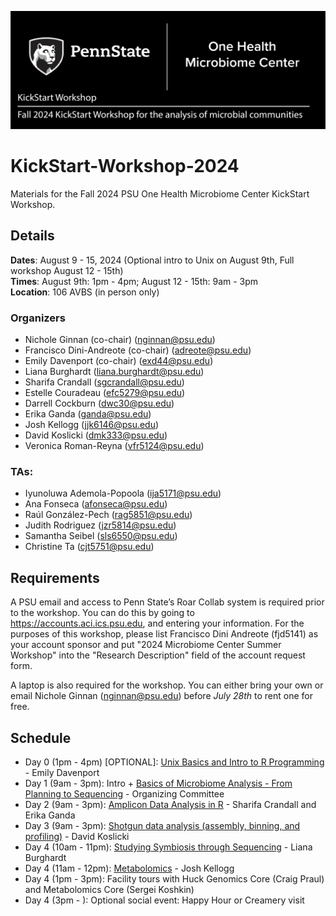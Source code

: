 ![IntroImage](images/IntroImage.jpg)
# KickStart-Workshop-2024
Materials for the Fall 2024 PSU One Health Microbiome Center KickStart Workshop.

## Details
**Dates**: August 9 - 15, 2024  (Optional intro to Unix on August 9th, Full workshop August 12 - 15th)  
**Times**: August 9th: 1pm - 4pm; August 12 - 15th: 9am - 3pm  
**Location**: 106 AVBS (in person only)

### Organizers
- Nichole Ginnan (co-chair) (nginnan@psu.edu)  
- Francisco Dini-Andreote (co-chair)	(adreote@psu.edu)
- Emily Davenport	(co-chair) (exd44@psu.edu)
- Liana Burghardt 	(liana.burghardt@psu.edu)
- Sharifa Crandall	(sgcrandall@psu.edu)  
- Estelle Couradeau	(efc5279@psu.edu) 
- Darrell Cockburn	(dwc30@psu.edu)
- Erika Ganda		(ganda@psu.edu)
- Josh Kellogg 		(jjk6146@psu.edu)
- David Koslicki	(dmk333@psu.edu)
- Veronica Roman-Reyna	(vfr5124@psu.edu)

### TAs:
- Iyunoluwa Ademola-Popoola (ija5171@psu.edu)
- Ana Fonseca (afonseca@psu.edu)
- Raúl González-Pech (rag5851@psu.edu)
- Judith Rodriguez (jzr5814@psu.edu)
- Samantha Seibel (sls6550@psu.edu)
- Christine Ta (cjt5751@psu.edu)

## Requirements
A PSU email and access to Penn State’s Roar Collab system is required prior to the workshop. You can do this by going to https://accounts.aci.ics.psu.edu, and entering your information.  For the purposes of this workshop, please list Francisco Dini Andreote (fjd5141) as your account sponsor and put "2024 Microbiome Center Summer Workshop" into the "Research Description" field of the account request form. 

A laptop is also required for the workshop. You can either bring your own or email Nichole Ginnan (nginnan@psu.edu) before _July 28th_ to rent one for free. 

## Schedule
- Day 0 (1pm - 4pm) [OPTIONAL]: [Unix Basics and Intro to R Programming](/Day0-UnixBasics) - Emily Davenport 
- Day 1 (9am - 3pm): Intro + [Basics of Microbiome Analysis - From Planning to Sequencing](/Day1-MicrobiomeAnalysisBasics) - Organizing Committee 
- Day 2 (9am - 3pm): [Amplicon Data Analysis in R](/Day2-AmpliconR) - Sharifa Crandall and Erika Ganda
- Day 3 (9am - 3pm): [Shotgun data analysis (assembly, binning, and profiling)](Day3-Shotgun/README.md) - David Koslicki
- Day 4 (10am - 11pm): [Studying Symbiosis through Sequencing](/Day4-Other) - Liana Burghardt 
- Day 4 (11am - 12pm): [Metabolomics](/Day4-Other) - Josh Kellogg
- Day 4 (1pm - 3pm): Facility tours with Huck Genomics Core (Craig Praul) and Metabolomics Core (Sergei Koshkin)
- Day 4 (3pm - ): Optional social event: Happy Hour or Creamery visit
